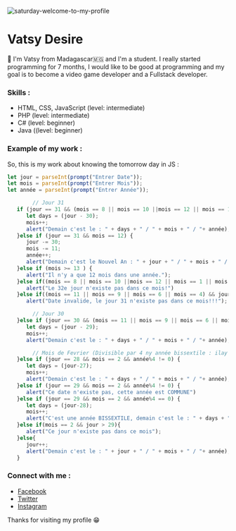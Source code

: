 ![saturday-welcome-to-my-profile](https://user-images.githubusercontent.com/95206624/144124588-dded434d-c4d8-418b-95eb-455103cda7e9.gif)
# Vatsy Desire 
👋 I'm Vatsy from Madagascar🇲🇬 and I'm a student. I really started programming for 7 months, I would like to be good at programming and my goal is to become a video game developer and a Fullstack developer.

### Skills :
* HTML, CSS, JavaScript (level: intermediate) 
* PHP (level: intermediate) 
* C# (level: beginner)
* Java ((level: beginner)

### Example of my work :
So, this is my work about knowing the tomorrow day in JS : 
```javascript
let jour = parseInt(prompt("Entrer Date"));
let mois = parseInt(prompt("Entrer Mois"));
let année = parseInt(prompt("Entrer Année"));

        // Jour 31
   if (jour == 31 && (mois == 8 || mois == 10 ||mois == 12 || mois == 1 || mois == 3 || mois == 5 || mois == 7)){
      let days = (jour - 30);
      mois++;
      alert("Demain c'est le : " + days + " / " + mois + " / "+ année);
   }else if (jour == 31 && mois == 12) {
      jour -= 30;
      mois -= 11;
      année++;
      alert("Demain c'est le Nouvel An : " + jour + " / " + mois + " / "+ année);
   }else if (mois >= 13 ) {
      alert("Il n'y a que 12 mois dans une année.");
   }else if((mois == 8 || mois == 10 ||mois == 12 || mois == 1 || mois == 3 || mois == 5 || mois == 7) && (jour > 31)){
      alert("Le 32e jour n'existe pas dans ce mois!")
   }else if((mois == 11 || mois == 9 || mois == 6 || mois == 4) && jour > 30){ 
      alert("Date invalide, le jour 31 n'existe pas dans ce mois!!!");

        // Jour 30
   }else if (jour == 30 && (mois == 11 || mois == 9 || mois == 6 || mois == 4)) {
      let days = (jour - 29);
      mois++;
      alert("Demain c'est le : " + days + " / " + mois + " / "+ année);

        // Mois de Fevrier (Divisible par 4 ny année bissextile : ilay manana 366 J (29 J ny mois de fevrier))
   }else if (jour == 28 && mois == 2 && année%4 != 0) {
      let days = (jour-27);
      mois++;
      alert("Demain c'est le : " + days + " / " + mois + " / "+ année);
   }else if (jour == 29 && mois == 2 && année%4 != 0) {
      alert("Ce date n'existe pas, cette année est COMMUNE")
   }else if (jour == 29 && mois == 2 && année%4 == 0) {
      let days = (jour-28);
      mois++;
      alert("C'est une année BISSEXTILE, demain c'est le : " + days + " / " + mois + " / "+ année);
   }else if(mois == 2 && jour > 29){
      alert("Ce jour n'existe pas dans ce mois");
   }else{
      jour++;
      alert("Demain c'est le : " + jour + " / " + mois + " / "+ année);
   }
```
### Connect with me : 
* [Facebook](https://facebook.com/bruce.bean.7982 "Vatsy Desire")
* [Twitter](https://twitter.com/desire_vatsy "Vatsy Desire")
* [Instagram](https://instagram.com/v_desire0 "Vatsy Desire")

Thanks for visiting my profile 😁
